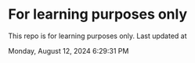 # For learning purposes only
This repo is for learning purposes only.
Last updated at

Monday, August 12, 2024 6:29:31 PM

